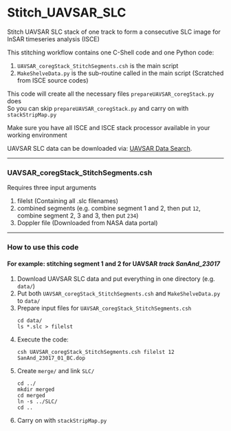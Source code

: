 # Stitch_UAVSAR_SLC
Stitch UAVSAR SLC stack of one track to form a consecutive SLC image for InSAR timeseries analysis (ISCE)  

This stitching workflow contains one C-Shell code and one Python code:  
1. `UAVSAR_coregStack_StitchSegments.csh` is the main script  
2. `MakeShelveData.py` is the sub-routine called in the main script (Scratched from ISCE source codes)  

This code will create all the necessary files `prepareUAVSAR_coregStack.py` does  
So you can skip `prepareUAVSAR_coregStack.py` and carry on with `stackStripMap.py`  

Make sure you have all ISCE and ISCE stack processor available in your working environment  

UAVSAR SLC data can be downloaded via: [UAVSAR Data Search](https://uavsar.jpl.nasa.gov/cgi-bin/data.pl).  

---
### UAVSAR_coregStack_StitchSegments.csh
Requires three input arguments
1. filelst (Containing all .slc filenames)
2. combined segments (e.g. combine segment 1 and 2, then put `12`, combine segment 2, 3 and 3, then put `234`)
3. Doppler file (Downloaded from NASA data portal)

---
### How to use this code
#### For example: stitching segment 1 and 2 for UAVSAR *track SanAnd_23017*  
1. Download UAVSAR SLC data and put everything in one directory (e.g. `data/`)
2. Put both `UAVSAR_coregStack_StitchSegments.csh` and `MakeShelveData.py` to `data/`
3. Prepare input files for `UAVSAR_coregStack_StitchSegments.csh`
   ```shell
   cd data/
   ls *.slc > filelst
   ```
5. Execute the code:
   ```shell
   csh UAVSAR_coregStack_StitchSegments.csh filelst 12 SanAnd_23017_01_BC.dop
   ```
6. Create `merge/` and link `SLC/`
   ```shell
   cd ../
   mkdir merged
   cd merged
   ln -s ../SLC/
   cd ..
   ```
7. Carry on with `stackStripMap.py`
